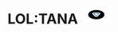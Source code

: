 # LOL:TANA <img width="60" height="35" src="https://github.com/jonyu96/LOL-TANA/blob/master/README_resources/LOLTANA.png">
